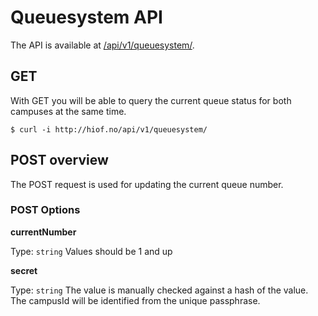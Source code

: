 # Queuesystem API

The API is available at [/api/v1/queuesystem/](http://hiof.no/api/v1/queuesystem/).


## GET

With GET you will be able to query the current queue status for both campuses at the same time.

    $ curl -i http://hiof.no/api/v1/queuesystem/

## POST overview

The POST request is used for updating the current queue number.

### POST Options

**currentNumber**

Type: `string` Values should be 1 and up

**secret**

Type: `string` The value is manually checked against a hash of the value. The campusId will be identified from the unique passphrase.
